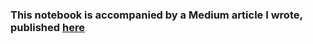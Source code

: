 ### This notebook is accompanied by a Medium article I wrote, published [here](https://medium.com/@alinedintino)
